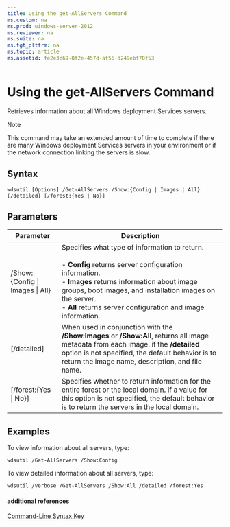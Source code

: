 ```yaml
---
title: Using the get-AllServers Command
ms.custom: na
ms.prod: windows-server-2012
ms.reviewer: na
ms.suite: na
ms.tgt_pltfrm: na
ms.topic: article
ms.assetid: fe2e3c69-8f2e-457d-af55-d249ebf70f53
---
```

# Using the get-AllServers Command
Retrieves information about all Windows deployment Services servers.

> [!NOTE]
> This command may take an extended amount of time to complete if there are many Windows deployment Services servers in your environment or if the network connection linking the servers is slow.

## Syntax

```
wdsutil [Options] /Get-AllServers /Show:{Config | Images | All} [/detailed] [/forest:{Yes | No}]
```

## Parameters

|Parameter|Description|
|-------------|---------------|
|\/Show:{Config &#124; Images &#124; All}|Specifies what type of information to return.<br /><br />-   **Config** returns server configuration information.<br />-   **Images** returns information about image groups, boot images, and installation images on the server.<br />-   **All** returns server configuration and image information.|
|\[\/detailed\]|When used in conjunction with the **\/Show:Images** or **\/Show:All**, returns all image metadata from each image. if the **\/detailed** option is not specified, the default behavior is to return the image name, description, and file name.|
|\[\/forest:{Yes &#124; No}\]|Specifies whether to return information for the entire forest or the local domain. if a value for this option is not specified, the default behavior is to return the servers in the local domain.|

## <a name="BKMK_examples"></a>Examples
To view information about all servers, type:

```
wdsutil /Get-AllServers /Show:Config
```

To view detailed information about all servers, type:

```
wdsutil /verbose /Get-AllServers /Show:All /detailed /forest:Yes
```

#### additional references
[Command-Line Syntax Key](../../commandline-syntax-key.md)


